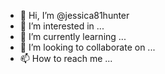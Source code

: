 - 👋 Hi, I’m @jessica81hunter
- 👀 I’m interested in ...
- 🌱 I’m currently learning ...
- 💞️ I’m looking to collaborate on ...
- 📫 How to reach me ...

<!---
jessica81hunter/jessica81hunter is a ✨ special ✨ repository because its `README.md` (this file) appears on your GitHub profile.
You can click the Preview link to take a look at your changes.
--->
